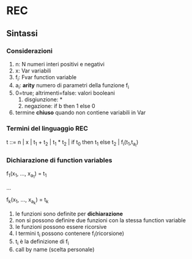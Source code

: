 # REC
## Sintassi
### Considerazioni
1. n: N numeri interi positivi e negativi
2. x: Var variabili
3. f<sub>i</sub>: Fvar function variable
4. a<sub>i</sub>: **arity** numero di parametri della funzione f<sub>i</sub>
5. 0=true; altrimenti=false: valori booleani
   1. disgiunzione: *
   2. negazione: if b then 1 else 0
6. termine **chiuso** quando non contiene variabili in Var


### Termini del linguaggio REC
t ::= n | x | t<sub>1</sub> + t<sub>2</sub> | t<sub>1</sub> * t<sub>2</sub> | if t<sub>0</sub> then t<sub>1</sub> else t<sub>2</sub> | f<sub>i</sub>(t<sub>1</sub>,t<sub>a<sub>i</sub></sub>)

### Dichiarazione di function variables
f<sub>1</sub>(x<sub>1</sub>, ..., x<sub>a<sub>1</sub></sub>) = t<sub>1</sub>

...

f<sub>k</sub>(x<sub>1</sub>, ..., x<sub>a<sub>k</sub></sub>) = t<sub>k</sub>

1. le funzioni sono definite per **dichiarazione**
2. non si possono definire due funzioni con la stessa function variable
3. le funzioni possono essere ricorsive
4. I termini t<sub>i</sub> possono contenere f<sub>i</sub>(ricorsione)
5. t<sub>i</sub> è la definizione di f<sub>i</sub>
6. call by name (scelta personale)